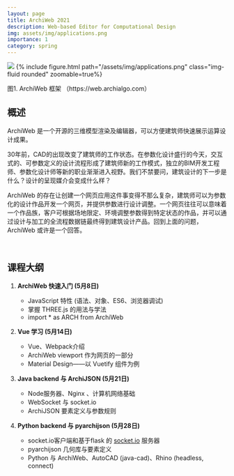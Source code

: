 ```yaml
---
layout: page
title: ArchiWeb 2021
description: Web-based Editor for Computational Design
img: assets/img/applications.png
importance: 1
category: spring
---
```


![](applications.png)
{% include figure.html path="/assets/img/applications.png" class="img-fluid rounded" zoomable=true%}
<div class="caption">
    图1. ArchiWeb 框架 （https://web.archialgo.com）
</div>

## 概述

ArchiWeb 是一个开源的三维模型渲染及编辑器，可以方便建筑师快速展示运算设计成果。

30年前，CAD的出现改变了建筑师的工作状态。在参数化设计盛行的今天，交互式的、可参数定义的设计流程形成了建筑师新的工作模式，独立的BIM开发工程师、参数化设计师等新的职业渐渐进入视野。我们不禁要问，建筑设计的下一步是什么？设计的呈现媒介会变成什么样？

ArchiWeb 的存在让创建一个网页应用这件事变得不那么复杂，建筑师可以为参数化的设计作品开发一个网页，并提供参数进行设计调整。一个网页往往可以意味着一个作品族，客户可根据场地限定、环境调整参数得到特定状态的作品，并可以通过设计与加工的全流程数据链最终得到建筑设计产品。回到上面的问题，ArchiWeb 或许是一个回答。

<br>


## 课程大纲


1. **ArchiWeb 快速入门 (5月8日)**
	- JavaScript 特性 (语法、对象、ES6、浏览器调试) 
	- 掌握 THREE.js 的用法与学法
	- import * as ARCH from ArchiWeb
    
2. **Vue 学习 (5月14日)**
	  - Vue、Webpack介绍
	  - ArchiWeb viewport 作为网页的一部分
	  - Material Design——以 Vuetify 组件为例
    
3. **Java backend 与 ArchiJSON (5月21日)**
	  - Node服务器、Nginx 、计算机网络基础
	  - WebSocket 与 socket.io
	  - ArchiJSON 要素定义与参数规则
    
4. **Python backend 与 pyarchijson (5月28日)**
	  - socket.io客户端和基于flask 的 [socket.io](http://socket.io) 服务器
	  - pyarchijson 几何库与要素定义
	  - Python 与 ArchiWeb、AutoCAD (java-cad)、Rhino (headless, connect)
